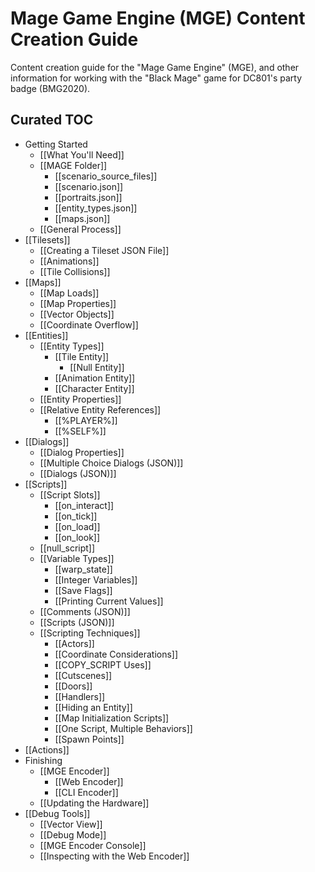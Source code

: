 # Mage Game Engine (MGE) Content Creation Guide

Content creation guide for the "Mage Game Engine" (MGE), and other information for working with the "Black Mage" game for DC801's party badge (BMG2020).

## Curated TOC

- Getting Started
	- [[What You'll Need]]
	- [[MAGE Folder]]
		- [[scenario_source_files]]
		- [[scenario.json]]
		- [[portraits.json]]
		- [[entity_types.json]]
		- [[maps.json]]
	- [[General Process]]
- [[Tilesets]]
	- [[Creating a Tileset JSON File]]
	- [[Animations]]
	- [[Tile Collisions]]
- [[Maps]]
	- [[Map Loads]]
	- [[Map Properties]]
	- [[Vector Objects]]
	- [[Coordinate Overflow]]
- [[Entities]]
	- [[Entity Types]]
		- [[Tile Entity]]
			- [[Null Entity]]
		- [[Animation Entity]]
		- [[Character Entity]]
	- [[Entity Properties]]
	- [[Relative Entity References]]
		- [[%PLAYER%]]
		- [[%SELF%]]
- [[Dialogs]]
	- [[Dialog Properties]]
	- [[Multiple Choice Dialogs (JSON)]]
	- [[Dialogs (JSON)]]
- [[Scripts]]
	- [[Script Slots]]
		- [[on_interact]]
		- [[on_tick]]
		- [[on_load]]
		- [[on_look]]
	- [[null_script]]
	- [[Variable Types]]
		- [[warp_state]]
		- [[Integer Variables]]
		- [[Save Flags]]
		- [[Printing Current Values]]
	- [[Comments (JSON)]]
	- [[Scripts (JSON)]]
	- [[Scripting Techniques]]
		- [[Actors]]
		- [[Coordinate Considerations]]
		- [[COPY_SCRIPT Uses]]
		- [[Cutscenes]]
		- [[Doors]]
		- [[Handlers]]
		- [[Hiding an Entity]]
		- [[Map Initialization Scripts]]
		- [[One Script, Multiple Behaviors]]
		- [[Spawn Points]]
- [[Actions]]
- Finishing
	- [[MGE Encoder]]
		- [[Web Encoder]]
		- [[CLI Encoder]]
	- [[Updating the Hardware]]
- [[Debug Tools]]
	- [[Vector View]]
	- [[Debug Mode]]
	- [[MGE Encoder Console]]
	- [[Inspecting with the Web Encoder]]
